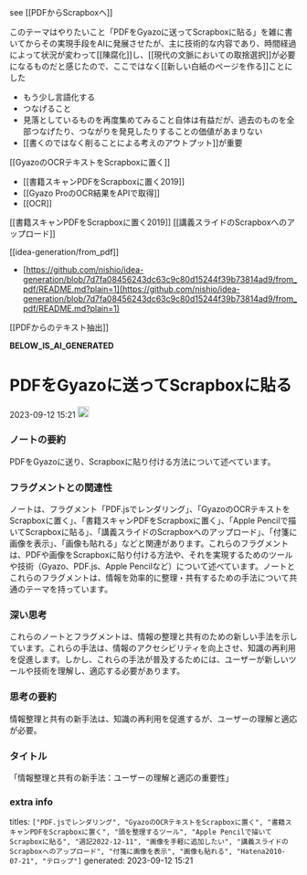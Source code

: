 
see [[PDFからScrapboxへ]]

このテーマはやりたいこと「PDFをGyazoに送ってScrapboxに貼る」を雑に書いてからその実現手段をAIに発展させたが、主に技術的な内容であり、時間経過によって状況が変わって[[陳腐化]]し、[[現代の文脈においての取捨選択]]が必要になるものだと感じたので、ここではなく[[新しい白紙のページを作る]]ことにした
- もう少し言語化する
- つなげること
- 見落としているものを再度集めてみること自体は有益だが、過去のものを全部つなげたり、つながりを発見したりすることの価値があまりない
- [[書くのではなく削ることによる考えのアウトプット]]が重要

[[GyazoのOCRテキストをScrapboxに置く]]
- [[書籍スキャンPDFをScrapboxに置く2019]]
- [[Gyazo ProのOCR結果をAPIで取得]]
- [[OCR]]

[[書籍スキャンPDFをScrapboxに置く2019]]
[[講義スライドのScrapboxへのアップロード]]

[[idea-generation/from_pdf]]
- [https://github.com/nishio/idea-generation/blob/7d7fa08456243dc63c9c80d15244f39b73814ad9/from_pdf/README.md?plain=1](https://github.com/nishio/idea-generation/blob/7d7fa08456243dc63c9c80d15244f39b73814ad9/from_pdf/README.md?plain=1)

[[PDFからのテキスト抽出]]

__BELOW_IS_AI_GENERATED__
# PDFをGyazoに送ってScrapboxに貼る
 2023-09-12 15:21 <img src='https://scrapbox.io/api/pages/nishio/omni/icon' alt='omni.icon' height="19.5"/>
### ノートの要約
PDFをGyazoに送り、Scrapboxに貼り付ける方法について述べています。

### フラグメントとの関連性
ノートは、フラグメント「PDF.jsでレンダリング」、「GyazoのOCRテキストをScrapboxに置く」、「書籍スキャンPDFをScrapboxに置く」、「Apple Pencilで描いてScrapboxに貼る」、「講義スライドのScrapboxへのアップロード」、「付箋に画像を表示」、「画像も貼れる」などと関連があります。これらのフラグメントは、PDFや画像をScrapboxに貼り付ける方法や、それを実現するためのツールや技術（Gyazo、PDF.js、Apple Pencilなど）について述べています。ノートとこれらのフラグメントは、情報を効率的に整理・共有するための手法について共通のテーマを持っています。

### 深い思考
これらのノートとフラグメントは、情報の整理と共有のための新しい手法を示しています。これらの手法は、情報のアクセシビリティを向上させ、知識の再利用を促進します。しかし、これらの手法が普及するためには、ユーザーが新しいツールや技術を理解し、適応する必要があります。

### 思考の要約
情報整理と共有の新手法は、知識の再利用を促進するが、ユーザーの理解と適応が必要。

### タイトル
「情報整理と共有の新手法：ユーザーの理解と適応の重要性」

### extra info
titles: `["PDF.jsでレンダリング", "GyazoのOCRテキストをScrapboxに置く", "書籍スキャンPDFをScrapboxに置く", "頭を整理するツール", "Apple Pencilで描いてScrapboxに貼る", "週記2022-12-11", "画像を手軽に追加したい", "講義スライドのScrapboxへのアップロード", "付箋に画像を表示", "画像も貼れる", "Hatena2010-07-21", "テロップ"]`
generated: 2023-09-12 15:21
